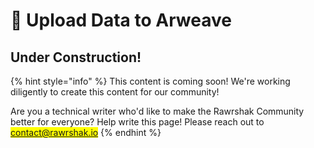 # 🚧 Upload Data to Arweave

## Under Construction!

{% hint style="info" %}
This content is coming soon! We're working diligently to create this content for our community!

Are you a technical writer who'd like to make the Rawrshak Community better for everyone? Help write this page! Please reach out to <mark style="color:orange;">contact@rawrshak.io</mark>
{% endhint %}
